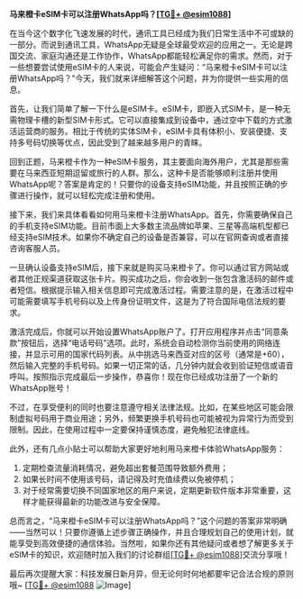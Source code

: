 **马来橙卡eSIM卡可以注册WhatsApp吗？[[TG💪+ @esim1088](https://t.me/s/esim1088)]**

在当今这个数字化飞速发展的时代，通讯工具已经成为我们日常生活中不可或缺的一部分。而说到通讯工具，WhatsApp无疑是全球最受欢迎的应用之一。无论是跨国交流、家庭沟通还是工作协作，WhatsApp都能轻松满足你的需求。然而，对于一些想要尝试使用eSIM卡的人来说，可能会产生疑问：“马来橙卡eSIM卡可以注册WhatsApp吗？”今天，我们就来详细解答这个问题，并为你提供一些实用的信息。

首先，让我们简单了解一下什么是eSIM卡。eSIM卡，即嵌入式SIM卡，是一种无需物理卡槽的新型SIM卡形式。它可以直接集成到设备中，通过空中下载的方式激活运营商的服务。相比于传统的实体SIM卡，eSIM卡具有体积小、安装便捷、支持多号码切换等优点，因此受到了越来越多用户的青睐。

回到正题，马来橙卡作为一种eSIM卡服务，其主要面向海外用户，尤其是那些需要在马来西亚短期逗留或旅行的人群。那么，这种卡是否能够顺利注册并使用WhatsApp呢？答案是肯定的！只要你的设备支持eSIM功能，并且按照正确的步骤进行操作，就可以轻松完成注册和使用。

接下来，我们来具体看看如何用马来橙卡注册WhatsApp。首先，你需要确保自己的手机支持eSIM功能。目前市面上大多数主流品牌如苹果、三星等高端机型都已经支持eSIM技术。如果你不确定自己的设备是否兼容，可以在官网查询或者直接咨询客服人员。

一旦确认设备支持eSIM后，接下来就是购买马来橙卡了。你可以通过官方网站或者其他正规渠道获取这张卡片。购买成功之后，你会收到一张包含激活码的邮件或者短信。根据提示输入相关信息即可完成激活过程。需要注意的是，在激活过程中可能需要填写手机号码以及上传身份证明文件，这是为了符合国际电信法规的要求。

激活完成后，你就可以开始设置WhatsApp账户了。打开应用程序并点击“同意条款”按钮后，选择“电话号码”选项。此时，系统会自动检测你当前使用的网络连接，并显示可用的国家代码列表。从中挑选马来西亚对应的区号（通常是+60），然后输入完整的手机号码。如果一切正常的话，几分钟内就会收到验证短信或语音呼叫。按照指示完成最后一步操作，恭喜你！现在你已经成功注册了一个新的WhatsApp账号！

不过，在享受便利的同时也要注意遵守相关法律法规。比如，在某些地区可能会限制虚拟号码用于商业用途；另外，频繁更换手机号码也可能被视为异常行为而受到限制。因此，在使用过程中一定要保持谨慎态度，避免触犯法律底线。

此外，还有几点小贴士可以帮助大家更好地利用马来橙卡体验WhatsApp服务：
1. 定期检查流量消耗情况，避免超出套餐范围导致额外费用；
2. 如果长时间不使用该号码，请记得及时充值续费以免被停机；
3. 对于经常需要切换不同国家地区的用户来说，定期更新软件版本非常重要，这样才能获得最新的功能改进与安全保障。

总而言之，“马来橙卡eSIM卡可以注册WhatsApp吗？”这个问题的答案非常明确——当然可以！只要你遵循上述步骤正确操作，并且合理规划自己的使用计划，就能享受到高效便捷的通信体验。当然啦，如果你还有其他疑问或者想了解更多关于eSIM卡的知识，欢迎随时加入我们的讨论群组[[TG💪+ @esim1088](https://t.me/s/esim1088)]交流分享哦！

最后再次提醒大家：科技发展日新月异，但无论何时何地都要牢记合法合规的原则哦~ [[TG💪+ @esim1088](https://t.me/s/esim1088) ![Image](https://i.postimg.cc/4NQfJmqS/Snipaste-2025-05-13-00-14-12.png)]